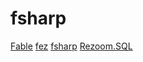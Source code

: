 # fsharp

[Fable](https://github.com/fable-compiler/Fable)
[fez](https://github.com/kjnilsson/fez)
[fsharp](https://github.com/dotnet/fsharp)
[Rezoom.SQL](https://github.com/fsprojects/Rezoom.SQL)
